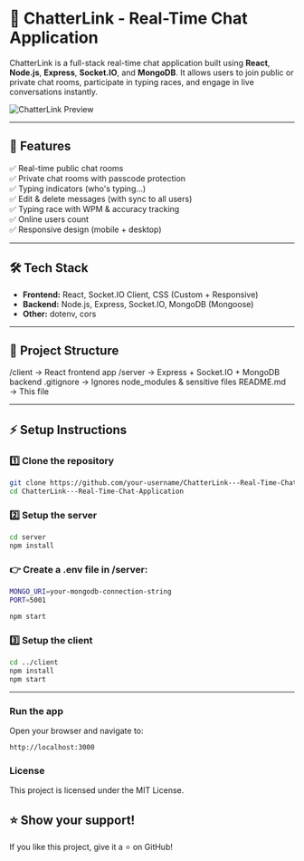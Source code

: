 # 💬 ChatterLink - Real-Time Chat Application

ChatterLink is a full-stack real-time chat application built using **React**, **Node.js**, **Express**, **Socket.IO**, and **MongoDB**. It allows users to join public or private chat rooms, participate in typing races, and engage in live conversations instantly.

![ChatterLink Preview](https://your-screenshot-or-demo-image-url.com)

---

## 🚀 Features

✅ Real-time public chat rooms  
✅ Private chat rooms with passcode protection  
✅ Typing indicators (who's typing...)  
✅ Edit & delete messages (with sync to all users)  
✅ Typing race with WPM & accuracy tracking  
✅ Online users count  
✅ Responsive design (mobile + desktop)

---

## 🛠 Tech Stack

- **Frontend:** React, Socket.IO Client, CSS (Custom + Responsive)
- **Backend:** Node.js, Express, Socket.IO, MongoDB (Mongoose)
- **Other:** dotenv, cors

---

## 📂 Project Structure

/client → React frontend app
/server → Express + Socket.IO + MongoDB backend
.gitignore → Ignores node_modules & sensitive files
README.md → This file


---

## ⚡ Setup Instructions

### 1️⃣ Clone the repository
```bash
git clone https://github.com/your-username/ChatterLink---Real-Time-Chat-Application.git
cd ChatterLink---Real-Time-Chat-Application
```

### 2️⃣ Setup the server
```bash
cd server
npm install
```

### 👉 Create a .env file in /server:
```bash
MONGO_URI=your-mongodb-connection-string
PORT=5001

npm start

```

### 3️⃣ Setup the client
```bash
cd ../client
npm install
npm start
```
---

### Run the app
Open your browser and navigate to:
```bash
http://localhost:3000
```

### License
This project is licensed under the MIT License.

## ⭐ Show your support!
If you like this project, give it a ⭐ on GitHub!



